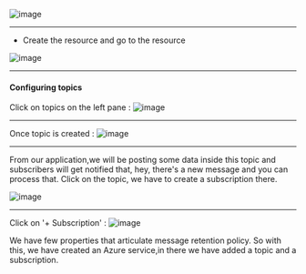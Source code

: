 ![image](https://user-images.githubusercontent.com/12064832/175300862-e1ee7305-e858-42d9-9f8b-371aac2739c6.png)

---

- Create the resource and go to the resource

![image](https://user-images.githubusercontent.com/12064832/175314887-64cfcc75-df29-4da5-98fb-db74b915f281.png)

---

#### Configuring topics

Click on topics on the left pane :
![image](https://user-images.githubusercontent.com/12064832/175315515-e1ef2893-7a80-4ab6-909e-067d0ea5b33d.png)

---

Once topic is created : 
![image](https://user-images.githubusercontent.com/12064832/175315691-94cdbc8a-4395-4bd0-94fd-a69a9e51d321.png)

---

From our application,we will be posting some data inside this topic and subscribers will get notified that, hey, there's a new message and you can process that.
Click on the topic, we have to create a subscription there.

![image](https://user-images.githubusercontent.com/12064832/175316396-c3eac0d0-72a5-450f-bef4-0030fc27b183.png)

---
Click on '+ Subscription' : 
![image](https://user-images.githubusercontent.com/12064832/175318133-89ec67d6-b710-4626-817c-8d083b63a01c.png)

We have few properties that articulate message retention policy.
So with this, we have created an Azure service,in there we have added a topic and a subscription.
